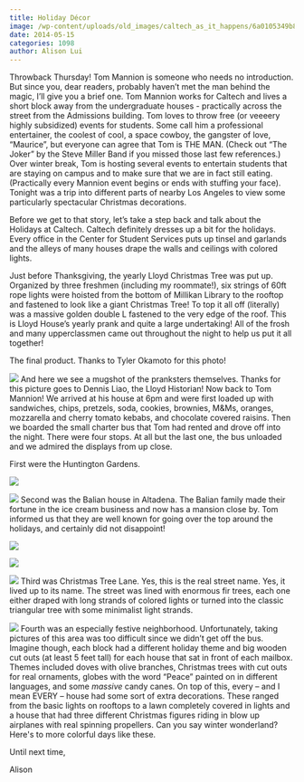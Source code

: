 ```yaml
---
title: Holiday Décor
image: /wp-content/uploads/old_images/caltech_as_it_happens/6a0105349b8251970b01a511b6ec2c970c.jpg
date: 2014-05-15
categories: 1098
author: Alison Lui
---
```


Throwback Thursday!
Tom Mannion is someone who needs no introduction. But since you, dear readers, probably haven’t met the man behind the magic, I’ll give you a brief one. Tom Mannion works for Caltech and lives a short block away from the undergraduate houses - practically across the street from the Admissions building. Tom loves to throw free (or veeeery highly subsidized) events for students. Some call him a professional entertainer, the coolest of cool, a space cowboy, the gangster of love, “Maurice”, but everyone can agree that Tom is THE MAN. (Check out “The Joker” by the Steve Miller Band if you missed those last few references.)
Over winter break, Tom is hosting several events to entertain students that are staying on campus and to make sure that we are in fact still eating. (Practically every Mannion event begins or ends with stuffing your face). Tonight was a trip into different parts of nearby Los Angeles to view some particularly spectacular Christmas decorations.

Before we get to that story, let’s take a step back and talk about the Holidays at Caltech. Caltech definitely dresses up a bit for the holidays. Every office in the Center for Student Services puts up tinsel and garlands and the alleys of many houses drape the walls and ceilings with colored lights.

Just before Thanksgiving, the yearly Lloyd Christmas Tree was put up. Organized by three freshmen (including my roommate!), six strings of 60ft rope lights were hoisted from the bottom of Millikan Library to the rooftop and fastened to look like a giant Christmas Tree! To top it all off (literally) was a massive golden double L fastened to the very edge of the roof. This is Lloyd House’s yearly prank and quite a large undertaking! All of the frosh and many upperclassmen came out throughout the night to help us put it all together!

The final product. Thanks to Tyler Okamoto for this photo!


![](/old_images/6a01a73da10b05970d01a3fd084c77970b-pi.jpg)
And here we see a mugshot of the pranksters themselves. Thanks for this picture goes to Dennis Liao, the Lloyd Historian!
Now back to Tom Mannion! We arrived at his house at 6pm and were first loaded up with sandwiches, chips, pretzels, soda, cookies, brownies, M&amp;Ms, oranges, mozzarella and cherry tomato kebabs, and chocolate covered raisins. Then we boarded the small charter bus that Tom had rented and drove off into the night. There were four stops. At all but the last one, the bus unloaded and we admired the displays from up close.

First were the Huntington Gardens.


![](/old_images/caltech_as_it_happens/6a0105349b8251970b01a511b6ec5f970c.jpg)

![](/old_images/caltech_as_it_happens/6a0105349b8251970b01a3fd073dbb970b.jpg)
Second was the Balian house in Altadena. The Balian family made their fortune in the ice cream business and now has a mansion close by. Tom informed us that they are well known for going over the top around the holidays, and certainly did not disappoint!


![](/old_images/caltech_as_it_happens/6a0105349b8251970b01a3fd073dd6970b.jpg)

![](/old_images/caltech_as_it_happens/6a0105349b8251970b01a73dc22749970d.jpg)

![](/old_images/caltech_as_it_happens/6a0105349b8251970b01a3fd073ded970b.jpg)
Third was Christmas Tree Lane. Yes, this is the real street name. Yes, it lived up to its name. The street was lined with enormous fir trees, each one either draped with long strands of colored lights or turned into the classic triangular tree with some minimalist light strands.


![](/old_images/6a01a73da10b05970d01a511b6ecdc970c-pi.jpg)
Fourth was an especially festive neighborhood. Unfortunately, taking pictures of this area was too difficult since we didn’t get off the bus. Imagine though, each block had a different holiday theme and big wooden cut outs (at least 5 feet tall) for each house that sat in front of each mailbox. Themes included doves with olive branches, Christmas trees with cut outs for real ornaments, globes with the word “Peace” painted on in different languages, and some *massive* candy canes. On top of this, every – and I mean EVERY – house had some sort of extra decorations. These ranged from the basic lights on rooftops to a lawn completely covered in lights and a house that had three different Christmas figures riding in blow up airplanes with real spinning propellers. Can you say winter wonderland?
Here's to more colorful days like these.

Until next time,

Alison
